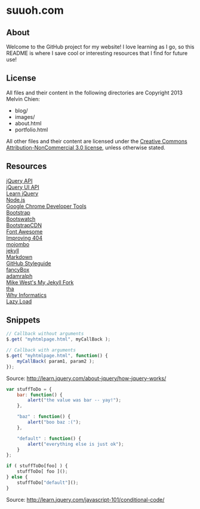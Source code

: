 suuoh.com
=========

About
-----
Welcome to the GitHub project for my website! I love learning as I go, so this README is where I save cool or interesting resources that I find for future use!

License
-------

All files and their content in the following directories are Copyright 2013 Melvin Chien:
* blog/
* images/
* about.html
* portfolio.html

All other files and their content are licensed under the [Creative Commons Attribution-NonCommercial 3.0 license](http://creativecommons.org/licenses/by-nc/3.0/), unless otherwise stated.

Resources
---------
[jQuery API](http://api.jquery.com)  
[jQuery UI API](http://api.jqueryui.com/category/all/)  
[Learn jQuery](http://learn.jquery.com)  
[Node.js](http://nodejs.org)  
[Google Chrome Developer Tools](http://developers.google.com/chrome-developer-tools/)  
[Bootstrap](http://twitter.github.com/bootstrap/)  
[Bootswatch](http://bootswatch.com/)  
[BootstrapCDN](http://www.bootstrapcdn.com/)  
[Font Awesome](http://fortawesome.github.com/Font-Awesome/)  
[Improving 404](http://webdesign.tutsplus.com/articles/user-experience-articles/improving-404-page-design/)  
[mojombo](http://github.com/mojombo/mojombo.github.com)  
[jekyll](http://github.com/mojombo/jekyll)  
[Markdown](http://daringfireball.net/projects/markdown/)  
[GitHub Styleguide](http://github.com/styleguide)  
[fancyBox](http://fancyapps.com/fancybox/)  
[adamralph](http://github.com/adamralph/adamralph.github.com)  
[Mike West's My Jekyll Fork](http://mikewest.org/2009/11/my-jekyll-fork)  
[tha](http://tha.jp/)  
[Why Informatics](http://www.soic.indiana.edu/prospective/_doc/why-info-groth.pdf)  
[Lazy Load](http://www.appelsiini.net/projects/lazyload)

Snippets
--------

````Javascript
// Callback without arguments
$.get( "myhtmlpage.html", myCallBack );

// Callback with arguments
$.get( "myhtmlpage.html", function() {
    myCallBack( param1, param2 );
});
````
Source: <http://learn.jquery.com/about-jquery/how-jquery-works/>  

````Javascript
var stuffToDo = {
    bar: function() {
        alert("the value was bar -- yay!");
    },

    "baz" : function() {
        alert("boo baz :(");
    },

    "default" : function() {
        alert("everything else is just ok");
    }
};

if ( stuffToDo[foo] ) {
    stuffToDo[ foo ]();
} else {
    stuffToDo["default"]();
}
````
Source: <http://learn.jquery.com/javascript-101/conditional-code/>  